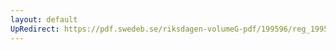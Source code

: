 ```yaml
---
layout: default
UpRedirect: https://pdf.swedeb.se/riksdagen-volumeG-pdf/199596/reg_199596/reg_199596_0284.pdf
---
```

